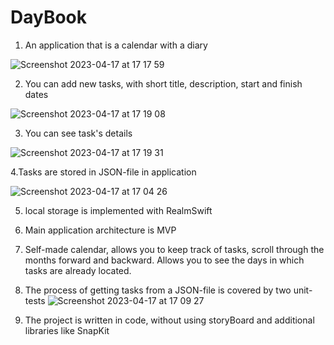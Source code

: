 # DayBook

1. An application that is a calendar with a diary


![Screenshot 2023-04-17 at 17 17 59](https://user-images.githubusercontent.com/112863601/232513299-273e0fc1-2515-429a-9337-d2701781d2f5.png)


2. You can add new tasks, with short title, description, start and finish dates

![Screenshot 2023-04-17 at 17 19 08](https://user-images.githubusercontent.com/112863601/232513780-74cf2309-89b1-4e57-b0da-13dd66ebb49f.png)

3. You can see task's details

![Screenshot 2023-04-17 at 17 19 31](https://user-images.githubusercontent.com/112863601/232513958-ca5ea432-b25f-44f6-849b-82838ccf6e46.png)

4.Tasks are stored in JSON-file in application

![Screenshot 2023-04-17 at 17 04 26](https://user-images.githubusercontent.com/112863601/232507918-4a83a7ed-d79d-4b21-9fb1-47cc7d59f810.png)

5. local storage is implemented with RealmSwift

6. Main application architecture is MVP

7. Self-made calendar, allows you to keep track of tasks, scroll through the months forward and backward. Allows you to see the days in which tasks are already located.

8. The process of getting tasks from a JSON-file is covered by two unit-tests
![Screenshot 2023-04-17 at 17 09 27](https://user-images.githubusercontent.com/112863601/232509788-041efed2-e30d-4943-9db8-6f23d66ee7cc.png)

9. The project is written in code, without using storyBoard and additional libraries like SnapKit
